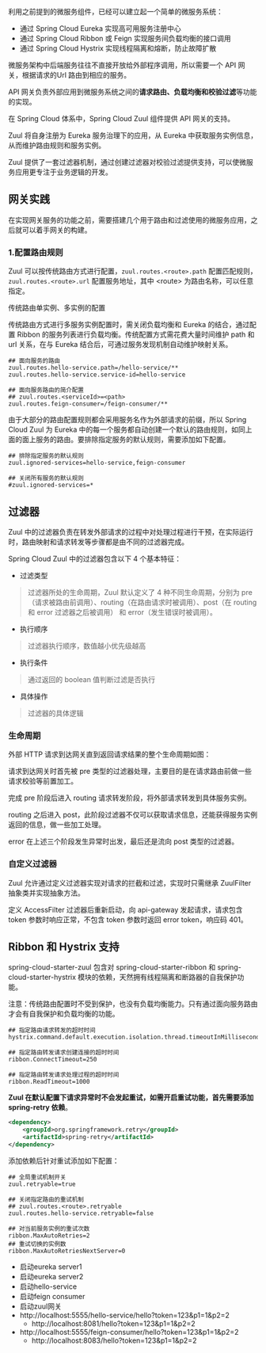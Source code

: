 利用之前提到的微服务组件，已经可以建立起一个简单的微服务系统：

* 通过 Spring Cloud Eureka 实现高可用服务注册中心
* 通过 Spring Cloud Ribbon 或 Feign 实现服务间负载均衡的接口调用
* 通过 Spring Cloud Hystrix 实现线程隔离和熔断，防止故障扩散

<!-- more -->

微服务架构中后端服务往往不直接开放给外部程序调用，所以需要一个 API 网关，根据请求的Url 路由到相应的服务。

API 网关负责外部应用到微服务系统之间的**请求路由、负载均衡和校验过滤**等功能的实现。

在 Spring Cloud 体系中，Spring Cloud Zuul 组件提供 API 网关的支持。

Zuul 将自身注册为 Eureka 服务治理下的应用，从 Eureka 中获取服务实例信息，从而维护路由规则和服务实例。

Zuul 提供了一套过滤器机制，通过创建过滤器对校验过滤提供支持，可以使微服务应用更专注于业务逻辑的开发。



## 网关实践

在实现网关服务的功能之前，需要搭建几个用于路由和过滤使用的微服务应用，之后就可以着手网关的构建。

### 1.配置路由规则

Zuul 可以按传统路由方式进行配置，`zuul.routes.<route>.path` 配置匹配规则，`zuul.routes.<route>.url` 配置服务地址，其中 \<route\> 为路由名称，可以任意指定。

传统路由单实例、多实例的配置

传统路由方式进行多服务实例配置时，需关闭负载均衡和 Eureka 的结合，通过配置 Ribbon 的服务列表进行负载均衡。传统配置方式需花费大量时间维护 path 和 url 关系，在与 Eureka 结合后，可通过服务发现机制自动维护映射关系。

```properties
## 面向服务的路由
zuul.routes.hello-service.path=/hello-service/**
zuul.routes.hello-service.service-id=hello-service

## 面向服务路由的简介配置
## zuul.routes.<serviceId>=<path>
zuul.routes.feign-consumer=/feign-consumer/**
```

由于大部分的路由配置规则都会采用服务名作为外部请求的前缀，所以 Spring Cloud Zuul 为 Eureka 中的每一个服务都自动创建一个默认的路由规则，如同上面的面上服务的路由。要排除指定服务的默认规则，需要添加如下配置。

```properties
## 排除指定服务的默认规则
zuul.ignored-services=hello-service,feign-consumer

## 关闭所有服务的默认规则
#zuul.ignored-services=*
```

## 过滤器

Zuul 中的过滤器负责在转发外部请求的过程中对处理过程进行干预，在实际运行时，路由映射和请求转发等步骤都是由不同的过滤器完成。

Spring Cloud Zuul 中的过滤器包含以下 4 个基本特征：

* 过滤类型

> 过滤器所处的生命周期，Zuul 默认定义了 4 种不同生命周期，分别为 pre（请求被路由前调用）、routing（在路由请求时被调用）、post（在 routing 和 error 过滤器之后被调用） 和 error（发生错误时被调用）。

* 执行顺序

> 过滤器执行顺序，数值越小优先级越高

* 执行条件

> 通过返回的 boolean 值判断过滤是否执行

* 具体操作

> 过滤器的具体逻辑

### 生命周期

外部 HTTP 请求到达网关直到返回请求结果的整个生命周期如图：

请求到达网关时首先被 pre 类型的过滤器处理，主要目的是在请求路由前做一些请求校验等前置加工。

完成 pre 阶段后进入 routing 请求转发阶段，将外部请求转发到具体服务实例。

routing 之后进入 post，此阶段过滤器不仅可以获取请求信息，还能获得服务实例返回的信息，做一些加工处理。

error 在上述三个阶段发生异常时出发，最后还是流向 post 类型的过滤器。

### 自定义过滤器

Zuul 允许通过定义过滤器实现对请求的拦截和过滤，实现时只需继承 ZuulFilter 抽象类并实现抽象方法。

定义 AccessFilter 过滤器后重新启动，向 api-gateway 发起请求，请求包含 token 参数时响应正常，不包含 token 参数时返回 error token，响应码 401。

## Ribbon 和 Hystrix 支持

spring-cloud-starter-zuul 包含对 spring-cloud-starter-ribbon 和 spring-cloud-starter-hystrix 模块的依赖，天然拥有线程隔离和断路器的自我保护功能。

注意：传统路由配置时不受到保护，也没有负载均衡能力。只有通过面向服务路由才会有自我保护和负载均衡的功能。

```properties
## 指定路由请求转发的超时时间
hystrix.command.default.execution.isolation.thread.timeoutInMilliseconds=10000

## 指定路由转发请求创建连接的超时时间
ribbon.ConnectTimeout=250

## 指定路由转发请求处理过程的超时时间
ribbon.ReadTimeout=1000
```

**Zuul 在默认配置下请求异常时不会发起重试，如需开启重试功能，首先需要添加 spring-retry 依赖**。

```xml
<dependency>
    <groupId>org.springframework.retry</groupId>
    <artifactId>spring-retry</artifactId>
</dependency>
```

添加依赖后针对重试添加如下配置：

```properties
## 全局重试机制开关
zuul.retryable=true

## 关闭指定路由的重试机制
## zuul.routes.<route>.retryable
zuul.routes.hello-service.retryable=false

## 对当前服务实例的重试次数
ribbon.MaxAutoRetries=2
## 重试切换的实例数
ribbon.MaxAutoRetriesNextServer=0
```

- 启动eureka server1
- 启动eureka server2
- 启动hello-service
- 启动feign consumer
- 启动zuul网关
- http://localhost:5555/hello-service/hello?token=123&p1=1&p2=2
  - http://localhost:8081/hello?token=123&p1=1&p2=2
- http://localhost:5555/feign-consumer/hello?token=123&p1=1&p2=2
  - http://localhost:8083/hello?token=123&p1=1&p2=2

